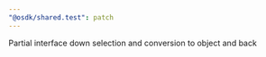 ```yaml
---
"@osdk/shared.test": patch
---
```


Partial interface down selection and conversion to object and back
